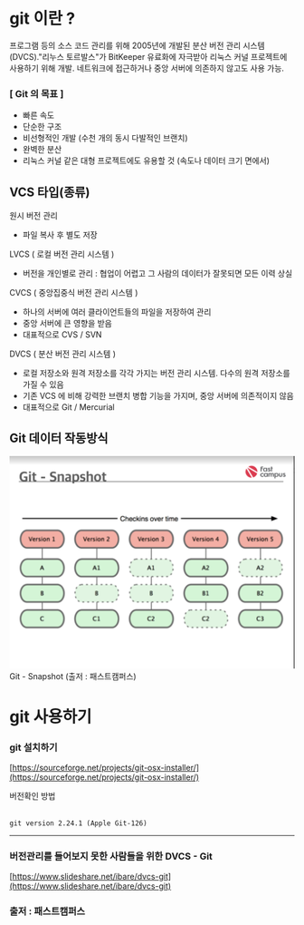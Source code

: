 # git 이란 ?

프로그램 등의 소스 코드 관리를 위해 2005년에 개발된 분산 버전 관리 시스템(DVCS)."리누스 토르발스"가 BitKeeper 유료화에 자극받아 리눅스 커널 프로젝트에 사용하기 위해 개발.
네트워크에 접근하거나 중앙 서버에 의존하지 않고도 사용 가능.

### [ Git 의 목표 ]

* 빠른 속도
* 단순한 구조
* 비선형적인 개발 (수천 개의 동시 다발적인 브랜치)
* 완벽한 분산
* 리눅스 커널 같은 대형 프로젝트에도 유용할 것 (속도나 데이터 크기 면에서)



## VCS 타입(종류)

원시 버전 관리
* 파일 복사 후 별도 저장

LVCS ( 로컬 버전 관리 시스템 )
* 버전을 개인별로 관리 : 협업이 어렵고 그 사람의 데이터가 잘못되면 모든 이력 상실

CVCS ( 중앙집중식 버전 관리 시스템 )
* 하나의 서버에 여러 클라이언트들의 파일을 저장하여 관리
* 중앙 서버에 큰 영향을 받음
* 대표적으로 CVS / SVN

DVCS ( 분산 버전 관리 시스템 )
* 로컬 저장소와 원격 저장소를 각각 가지는 버전 관리 시스템. 다수의 원격 저장소를 가질 수 있음
* 기존 VCS 에 비해 강력한 브랜치 병합 기능을 가지며, 중앙 서버에 의존적이지 않음
* 대표적으로 Git / Mercurial

## Git 데이터 작동방식 

![Snapshot](/image/gitimage.jpeg)
 Git - Snapshot (출저 : 패스트캠퍼스) 


# git 사용하기 

### git 설치하기 
[https://sourceforge.net/projects/git-osx-installer/](https://sourceforge.net/projects/git-osx-installer/)

버전확인 방법 
```git --version

git version 2.24.1 (Apple Git-126) 
``` 

---
### 버전관리를 들어보지 못한 사람들을 위한 DVCS - Git
[https://www.slideshare.net/ibare/dvcs-git](https://www.slideshare.net/ibare/dvcs-git)

### 출저 : 패스트캠퍼스 

